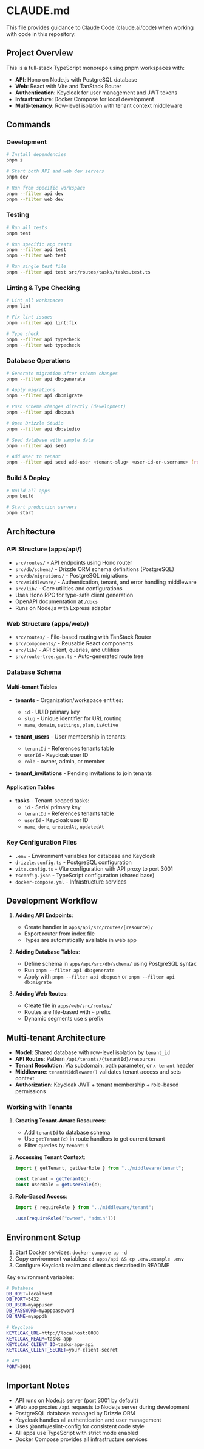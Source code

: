 # CLAUDE.md

This file provides guidance to Claude Code (claude.ai/code) when working with code in this repository.

## Project Overview

This is a full-stack TypeScript monorepo using pnpm workspaces with:
- **API**: Hono on Node.js with PostgreSQL database
- **Web**: React with Vite and TanStack Router
- **Authentication**: Keycloak for user management and JWT tokens
- **Infrastructure**: Docker Compose for local development
- **Multi-tenancy**: Row-level isolation with tenant context middleware

## Commands

### Development
```bash
# Install dependencies
pnpm i

# Start both API and web dev servers
pnpm dev

# Run from specific workspace
pnpm --filter api dev
pnpm --filter web dev
```

### Testing
```bash
# Run all tests
pnpm test

# Run specific app tests
pnpm --filter api test
pnpm --filter web test

# Run single test file
pnpm --filter api test src/routes/tasks/tasks.test.ts
```

### Linting & Type Checking
```bash
# Lint all workspaces
pnpm lint

# Fix lint issues
pnpm --filter api lint:fix

# Type check
pnpm --filter api typecheck
pnpm --filter web typecheck
```

### Database Operations
```bash
# Generate migration after schema changes
pnpm --filter api db:generate

# Apply migrations
pnpm --filter api db:migrate

# Push schema changes directly (development)
pnpm --filter api db:push

# Open Drizzle Studio
pnpm --filter api db:studio

# Seed database with sample data
pnpm --filter api seed

# Add user to tenant
pnpm --filter api seed add-user <tenant-slug> <user-id-or-username> [role]
```

### Build & Deploy
```bash
# Build all apps
pnpm build

# Start production servers
pnpm start
```

## Architecture

### API Structure (apps/api/)
- `src/routes/` - API endpoints using Hono router
- `src/db/schema/` - Drizzle ORM schema definitions (PostgreSQL)
- `src/db/migrations/` - PostgreSQL migrations
- `src/middleware/` - Authentication, tenant, and error handling middleware
- `src/lib/` - Core utilities and configurations
- Uses Hono RPC for type-safe client generation
- OpenAPI documentation at `/docs`
- Runs on Node.js with Express adapter

### Web Structure (apps/web/)
- `src/routes/` - File-based routing with TanStack Router
- `src/components/` - Reusable React components
- `src/lib/` - API client, queries, and utilities
- `src/route-tree.gen.ts` - Auto-generated route tree

### Database Schema

#### Multi-tenant Tables
- **tenants** - Organization/workspace entities:
  - `id` - UUID primary key
  - `slug` - Unique identifier for URL routing
  - `name`, `domain`, `settings`, `plan`, `isActive`

- **tenant_users** - User membership in tenants:
  - `tenantId` - References tenants table
  - `userId` - Keycloak user ID
  - `role` - owner, admin, or member
  
- **tenant_invitations** - Pending invitations to join tenants

#### Application Tables  
- **tasks** - Tenant-scoped tasks:
  - `id` - Serial primary key
  - `tenantId` - References tenants table
  - `userId` - Keycloak user ID
  - `name`, `done`, `createdAt`, `updatedAt`

### Key Configuration Files
- `.env` - Environment variables for database and Keycloak
- `drizzle.config.ts` - PostgreSQL configuration
- `vite.config.ts` - Vite configuration with API proxy to port 3001
- `tsconfig.json` - TypeScript configuration (shared base)
- `docker-compose.yml` - Infrastructure services

## Development Workflow

1. **Adding API Endpoints**:
   - Create handler in `apps/api/src/routes/[resource]/`
   - Export router from index file
   - Types are automatically available in web app

2. **Adding Database Tables**:
   - Define schema in `apps/api/src/db/schema/` using PostgreSQL syntax
   - Run `pnpm --filter api db:generate`
   - Apply with `pnpm --filter api db:push` or `pnpm --filter api db:migrate`

3. **Adding Web Routes**:
   - Create file in `apps/web/src/routes/`
   - Routes are file-based with `~` prefix
   - Dynamic segments use `$` prefix

## Multi-tenant Architecture

- **Model**: Shared database with row-level isolation by `tenant_id`
- **API Routes**: Pattern `/api/tenants/{tenantId}/resources`
- **Tenant Resolution**: Via subdomain, path parameter, or `x-tenant` header
- **Middleware**: `tenantMiddleware()` validates tenant access and sets context
- **Authorization**: Keycloak JWT + tenant membership + role-based permissions

### Working with Tenants

1. **Creating Tenant-Aware Resources**:
   - Add `tenantId` to database schema
   - Use `getTenant(c)` in route handlers to get current tenant
   - Filter queries by `tenantId`

2. **Accessing Tenant Context**:
   ```typescript
   import { getTenant, getUserRole } from "../middleware/tenant";
   
   const tenant = getTenant(c);
   const userRole = getUserRole(c);
   ```

3. **Role-Based Access**:
   ```typescript
   import { requireRole } from "../middleware/tenant";
   
   .use(requireRole(["owner", "admin"]))
   ```

## Environment Setup

1. Start Docker services: `docker-compose up -d`
2. Copy environment variables: `cd apps/api && cp .env.example .env`
3. Configure Keycloak realm and client as described in README

Key environment variables:
```bash
# Database
DB_HOST=localhost
DB_PORT=5432
DB_USER=myappuser
DB_PASSWORD=myapppassword
DB_NAME=myappdb

# Keycloak
KEYCLOAK_URL=http://localhost:8080
KEYCLOAK_REALM=tasks-app
KEYCLOAK_CLIENT_ID=tasks-app-api
KEYCLOAK_CLIENT_SECRET=your-client-secret

# API
PORT=3001
```

## Important Notes

- API runs on Node.js server (port 3001 by default)
- Web app proxies `/api` requests to Node.js server during development
- PostgreSQL database managed by Drizzle ORM
- Keycloak handles all authentication and user management
- Uses @antfu/eslint-config for consistent code style
- All apps use TypeScript with strict mode enabled
- Docker Compose provides all infrastructure services